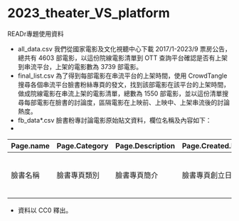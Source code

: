 # 2023_theater_VS_platform
READr專題使用資料
* all_data.csv 我們從國家電影及文化視聽中心下載 2017/1-2023/9 票房公告，總共有 4603 部電影，以這份院線電影清單到 OTT 查詢平台確認是否有上架到串流平台，上架的電影數為 3739 部電影。
* final_list.csv 為了得到每部電影在串流平台的上架時間，使用 CrowdTangle 搜尋各個串流平台臉書粉絲專頁的發文，找到該部電影在該平台的上架時間，做成院線電影在串流上架的電影清單，總數為 1550 部電影，並以這份清單搜尋每部電影在臉書的討論度，區隔電影在上映前、上映中、上架串流後的討論熱度。
* fb_data*.csv 臉書粉專討論電影原始貼文資料，欄位名稱及內容如下：
* 
|  Page.name   |  Page.Category   |  Page.Description   |  Page.Created.Date   |  Message   |  URL   |  Total.Interactions   | movie_name  |
|  ----  |  ----  |  ----  |  ----  |  ----  |  ----  |  ----  | ----  |
| 臉書名稱  | 臉書專頁類別  | 臉書專頁簡介  | 臉書專頁創立日期  | 發文內容  | 文章連結  | 該篇發文總互動數  | 該篇發文提到的電影名稱 |
* 資料以 CC0 釋出。
